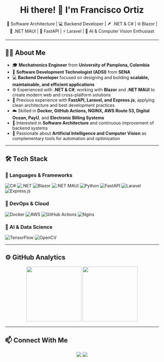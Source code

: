 <h1 align="center">Hi there! 👋 I'm Francisco Ortiz</h1>

<p align="center">
  🧠 Software Architecture | 💻 Backend Developer | 🪶 .NET & C# | 🌐 Blazor | 📲 .NET MAUI | 🐍 FastAPI | ⚡ Laravel | 🤖 AI & Computer Vision Enthusiast
</p>

---

## 👨‍💻 About Me

- 🎓 **Mechatronics Engineer** from **University of Pamplona, Colombia**  
- 🏅 **Software Development Technologist (ADSI)** from **SENA**  
- 💻 **Backend Developer** focused on designing and building **scalable, maintainable, and efficient applications**  
- ⚙️ Experienced with **.NET & C#**, working with **Blazor** and **.NET MAUI** to create modern web and cross-platform solutions  
- 🐍 Previous experience with **FastAPI, Laravel, and Express.js**, applying clean architecture and best development practices  
- ☁️ Skilled in **Docker, GitHub Actions, NGINX, AWS Route 53, Digital Ocean, PayU**, and **Electronic Billing Systems**  
- 🧩 Interested in **Software Architecture** and continuous improvement of backend systems  
- 🤖 Passionate about **Artificial Intelligence and Computer Vision** as complementary tools for automation and optimization   

---

## 🛠️ Tech Stack

### 🔹 Languages & Frameworks
![C#](https://img.shields.io/badge/C%23-239120?style=for-the-badge&logo=c-sharp&logoColor=white)
![.NET](https://img.shields.io/badge/.NET-512BD4?style=for-the-badge&logo=dotnet&logoColor=white)
![Blazor](https://img.shields.io/badge/Blazor-5C2D91?style=for-the-badge&logo=blazor&logoColor=white)
![.NET MAUI](https://img.shields.io/badge/.NET%20MAUI-512BD4?style=for-the-badge&logo=dotnet&logoColor=white)
![Python](https://img.shields.io/badge/Python-3776AB?style=for-the-badge&logo=python&logoColor=white)
![FastAPI](https://img.shields.io/badge/FastAPI-009688?style=for-the-badge&logo=fastapi&logoColor=white)
![Laravel](https://img.shields.io/badge/Laravel-FF2D20?style=for-the-badge&logo=laravel&logoColor=white)
![Express.js](https://img.shields.io/badge/Express.js-000000?style=for-the-badge&logo=express&logoColor=white)

### 🔹 DevOps & Cloud
![Docker](https://img.shields.io/badge/Docker-2496ED?style=for-the-badge&logo=docker&logoColor=white)
![AWS](https://img.shields.io/badge/AWS-232F3E?style=for-the-badge&logo=amazonaws&logoColor=white)
![GitHub Actions](https://img.shields.io/badge/GitHub_Actions-2088FF?style=for-the-badge&logo=github-actions&logoColor=white)
![Nginx](https://img.shields.io/badge/Nginx-009639?style=for-the-badge&logo=nginx&logoColor=white)

### 🔹 AI & Data Science
![TensorFlow](https://img.shields.io/badge/TensorFlow-FF6F00?style=for-the-badge&logo=tensorflow&logoColor=white)
![OpenCV](https://img.shields.io/badge/OpenCV-5C3EE8?style=for-the-badge&logo=opencv&logoColor=white)

---

## ⚙️ GitHub Analytics

<p align="center">
  <img height="180em" src="https://github-readme-stats.vercel.app/api?username=knarfortiz&show_icons=true&theme=buefy&include_all_commits=true&count_private=true&rank_icon=github" />
  <img height="180em" src="https://github-readme-stats.vercel.app/api/top-langs/?username=knarfortiz&layout=compact&langs_count=6&theme=buefy" />
</p>

---

## 📫 Connect With Me
<p align="center">
  <a href="https://linkedin.com/in/francisco-gonzalez-ortiz"><img src="https://img.shields.io/badge/LinkedIn-0077B5?style=for-the-badge&logo=linkedin&logoColor=white"></a>
  <a href="mailto:o.g.knarf@hotmail.com"><img src="https://img.shields.io/badge/Email-D14836?style=for-the-badge&logo=gmail&logoColor=white"></a>
</p>
